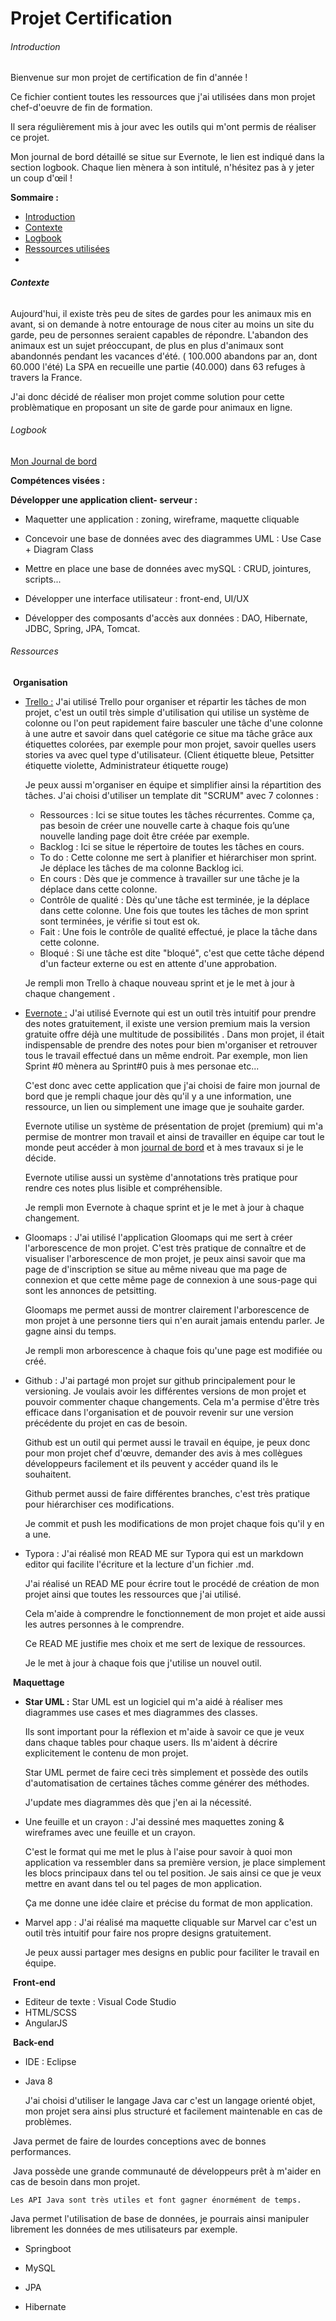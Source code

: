 # Projet Certification 

###### Introduction

Bienvenue sur mon projet de certification de fin d'année ! 

Ce fichier contient toutes les ressources que j'ai utilisées dans mon projet chef-d'oeuvre de fin de formation.

Il sera régulièrement mis à jour avec les outils qui m'ont permis de réaliser ce projet. 

Mon journal de bord détaillé se situe sur Evernote, le lien est indiqué dans la section logbook. Chaque lien mènera à son intitulé, n'hésitez pas à y jeter un coup d'œil ! 



**Sommaire :** 



- [Introduction](#Introduction)
- [Contexte](#Contexte)
- [Logbook](#Logbook)
- [Ressources utilisées](#Ressources)
- 



###### **Contexte**



 Aujourd'hui, il existe très peu de sites de gardes pour les animaux mis en avant, si on demande à notre entourage de nous citer au moins un site du garde, peu de personnes seraient capables de répondre. L'abandon des animaux est un sujet préoccupant, de plus en plus d'animaux sont abandonnés pendant les vacances d'été. ( 100.000 abandons par an, dont 60.000 l'été)  La SPA en recueille une partie (40.000) dans 63 refuges à travers la France.

J'ai donc décidé de réaliser mon projet comme solution pour cette problèmatique en proposant un site de garde pour animaux en ligne. 



###### Logbook

[Mon Journal de bord](https://www.evernote.com/l/Ans1I5r-kEtND7A3ca3HAbmuNtym-GRDErU/) 



**Compétences visées :** 



**Développer une application client- serveur :** 

- Maquetter une application : zoning, wireframe, maquette cliquable

- Concevoir une base de données avec des diagrammes UML : Use Case + Diagram Class 

- Mettre en place une base de données avec mySQL : CRUD, jointures, scripts...

- Développer une interface utilisateur : front-end, UI/UX

- Développer des composants d'accès aux données : DAO, Hibernate, JDBC, Spring, JPA, Tomcat. 



###### Ressources 

​       **Organisation** 



- [Trello :](https://trello.com/b/hiPwxji3) J'ai utilisé Trello pour organiser et répartir les tâches de mon projet, c'est un outil très simple d'utilisation qui utilise un système de colonne ou l'on peut rapidement faire basculer une tâche d'une colonne à une autre et savoir dans quel catégorie ce situe ma tâche grâce aux étiquettes colorées, par exemple pour mon projet, savoir quelles users stories va avec quel type d'utilisateur. (Client étiquette bleue, Petsitter étiquette violette, Administrateur étiquette rouge)



  Je peux aussi m'organiser en équipe et simplifier ainsi la répartition des tâches.  J'ai choisi d'utiliser un template dit "SCRUM" avec 7 colonnes :

  - Ressources : Ici se situe toutes les tâches récurrentes. Comme ça, pas besoin de créer une nouvelle carte à chaque fois qu’une nouvelle landing page doit être créée par exemple.
  - Backlog : Ici se situe le répertoire de toutes les tâches en cours.
  - To do : Cette colonne me sert à planifier et hiérarchiser mon sprint. Je déplace les tâches de ma colonne Backlog ici.
  - En cours : Dès que je commence à travailler sur une tâche je la déplace dans cette colonne.
  - Contrôle de qualité : Dès qu'une tâche est terminée, je la déplace dans cette colonne. Une fois que toutes les tâches de mon sprint sont terminées, je vérifie si tout est ok.
  - Fait : Une fois le contrôle de qualité effectué, je place la tâche dans cette colonne.
  - Bloqué : Si une tâche est dite "bloqué", c'est que cette tâche dépend d'un facteur externe ou est en attente d'une approbation.

  Je rempli mon Trello à chaque nouveau sprint et je le met à jour à chaque changement .



- [Evernote :](https://www.evernote.com/l/Ans1I5r-kEtND7A3ca3HAbmuNtym-GRDErU/)  J'ai utilisé Evernote qui est un outil très intuitif pour prendre des notes gratuitement, il existe une version premium mais la version gratuite offre déjà une multitude de possibilités . Dans mon projet, il était indispensable de prendre des notes pour bien m'organiser et retrouver tous le travail effectué dans un même endroit. Par exemple, mon lien Sprint #0 mènera au Sprint#0 puis à mes personae etc...

  C'est donc avec cette application que j'ai choisi de faire mon journal de bord que je rempli chaque jour dès qu'il y a une information, une ressource, un lien ou simplement une image que je souhaite garder.

  Evernote utilise un système de présentation de projet (premium) qui m'a permise de montrer mon travail et ainsi de travailler en équipe car tout le monde peut accéder à mon [journal de bord](https://www.evernote.com/l/Ans1I5r-kEtND7A3ca3HAbmuNtym-GRDErU/) et à mes travaux si je le décide.

  Evernote utilise aussi un système d'annotations très pratique pour rendre ces notes plus lisible et compréhensible.

  Je rempli mon Evernote à chaque sprint et je le met à jour à chaque changement.


- Gloomaps : J'ai utilisé l'application Gloomaps qui me sert à créer l'arborescence de mon projet. C'est très pratique de connaître et de visualiser l'arborescence de mon projet, je peux ainsi savoir que ma page de d'inscription se situe au même niveau que ma page de connexion et que cette même page de connexion à une sous-page qui sont les annonces de petsitting. 

  Gloomaps me permet aussi de montrer clairement l'arborescence de mon projet à une personne tiers qui n'en aurait jamais entendu parler. Je gagne ainsi du temps. 

  Je rempli mon arborescence à chaque fois qu'une page est modifiée ou créé. 



- Github : J'ai partagé mon projet sur github principalement pour le versioning. Je voulais avoir les différentes versions de mon projet et pouvoir commenter chaque changements. Cela m'a permise d'être très efficace dans l'organisation et de pouvoir revenir sur une version précédente du projet en cas de besoin. 

  Github est un outil qui permet aussi le travail en équipe, je peux donc pour mon projet chef d'œuvre, demander des avis à mes collègues développeurs facilement et ils peuvent y accéder quand ils le souhaitent. 

  Github permet aussi de faire différentes branches, c'est très pratique pour hiérarchiser ces modifications.

  Je commit et push les modifications de mon projet chaque fois qu'il y en a une.





- Typora : J'ai réalisé mon READ ME  sur Typora qui est un markdown editor qui facilite l'écriture et la lecture d'un fichier .md. 

  J'ai réalisé un READ ME pour écrire tout le procédé de création de mon projet ainsi que toutes les ressources que j'ai utilisé.

  Cela m'aide à comprendre le fonctionnement de mon projet et aide aussi les autres personnes à le comprendre.

  Ce READ ME justifie mes choix et me sert de lexique de ressources.

  Je le met à jour à chaque fois que j'utilise un nouvel outil.



​        **Maquettage** 



- **Star UML :** Star UML est un logiciel qui m'a aidé à réaliser mes diagrammes use cases et mes diagrammes des classes.

  Ils sont important pour la réflexion et m'aide à savoir ce que je veux dans chaque tables pour chaque users. Ils m'aident à décrire explicitement le contenu de mon projet.

  Star UML permet de faire ceci très simplement et possède des outils d'automatisation de certaines tâches comme générer des méthodes.

  J'update mes diagrammes dès que j'en ai la nécessité. 





- Une feuille et un crayon : J'ai dessiné mes maquettes zoning & wireframes avec une feuille et un crayon.

  C'est le format qui me met le plus à l'aise pour savoir à quoi mon application va ressembler dans sa première version, je place simplement les blocs principaux dans tel ou tel position. Je sais ainsi ce que je veux mettre en avant dans tel ou tel pages de mon application.

   Ça me donne une idée claire et précise du format de mon application. 


- Marvel app : J'ai réalisé ma maquette cliquable sur Marvel car c'est un outil très intuitif pour faire nos propre designs gratuitement. 

  Je peux aussi partager mes designs en public pour faciliter le travail en équipe.  



​        **Front-end**  

- Editeur de texte : Visual Code Studio
- HTML/SCSS
- AngularJS





​        **Back-end** 



- IDE : Eclipse

- Java 8

   J'ai choisi d'utiliser le langage Java car c'est un langage orienté objet, mon projet sera ainsi plus structuré et facilement maintenable en cas de problèmes.

​        Java permet de faire de lourdes conceptions avec de bonnes performances. 

​     	Java possède une grande communauté de développeurs prêt à m'aider en cas de besoin dans mon projet.

  	Les API Java sont très utiles et font gagner énormément de temps.

  Java permet l'utilisation de base de données, je pourrais ainsi manipuler librement les données de mes utilisateurs par exemple.



- Springboot 

- MySQL 

- JPA

- Hibernate

  # 







